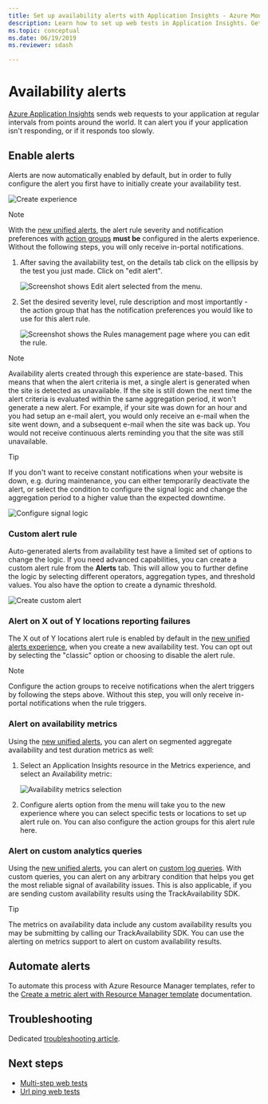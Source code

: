```yaml
---
title: Set up availability alerts with Application Insights - Azure Monitor | Microsoft Docs
description: Learn how to set up web tests in Application Insights. Get alerts if a website becomes unavailable or responds slowly.
ms.topic: conceptual
ms.date: 06/19/2019
ms.reviewer: sdash

---
```


# Availability alerts

[Azure Application Insights](./app-insights-overview.md) sends web requests to your application at regular intervals from points around the world. It can alert you if your application isn't responding, or if it responds too slowly.

## Enable alerts

Alerts are now automatically enabled by default, but in order to fully configure the alert you first have to initially create your availability test.

![Create experience](./media/availability-alerts/create-test.png)

> [!NOTE]
>  With the [new unified alerts](../alerts/alerts-overview.md), the alert rule severity and notification preferences with [action groups](../alerts/action-groups.md) **must be** configured in the alerts experience. Without the following steps, you will only receive in-portal notifications.

1. After saving the availability test, on the details tab click on the ellipsis by the test you just made. Click on "edit alert".

   ![Screenshot shows Edit alert selected from the menu.](./media/availability-alerts/edit-alert.png)

2. Set the desired severity level, rule description and most importantly - the action group that has the notification preferences you would like to use for this alert rule.

   ![Screenshot shows the Rules management page where you can edit the rule.](./media/availability-alerts/set-action-group.png)

> [!NOTE]
> Availability alerts created through this experience are state-based. This means that when the alert criteria is met, a single alert is generated when the site is detected as unavailable. If the site is still down the next time the alert criteria is evaluated within the same aggregation period, it won't generate a new alert. For example, if your site was down for an hour and you had setup an e-mail alert, you would only receive an e-mail when the site went down, and a subsequent e-mail when the site was back up. You would not receive continuous alerts reminding you that the site was still unavailable.

> [!TIP]
> If you don't want to receive constant notifications when your website is down, e.g. during maintenance, you can either temporarily deactivate the alert, or select the condition to configure the signal logic and change the aggregation period to a higher value than the expected downtime.

![Configure signal logic](./media/availability-alerts/configure-signal-logic.png)

### Custom alert rule

Auto-generated alerts from availability test have a limited set of options to change the logic. If you need advanced capabilities, you can create a custom alert rule from the **Alerts** tab. This will allow you to further define the logic by selecting different operators, aggregation types, and threshold values. You also have the option to create a dynamic threshold.

![Create custom alert](./media/availability-alerts/create-custom-alert.png)

### Alert on X out of Y locations reporting failures

The X out of Y locations alert rule is enabled by default in the [new unified alerts experience](../alerts/alerts-overview.md), when you create a new availability test. You can opt out by selecting the "classic" option or choosing to disable the alert rule.

> [!NOTE]
> Configure the action groups to receive notifications when the alert triggers by following the steps above. Without this step, you will only receive in-portal notifications when the rule triggers.
>

### Alert on availability metrics

Using the [new unified alerts](../alerts/alerts-overview.md), you can alert on segmented aggregate availability and test duration metrics as well:

1. Select an Application Insights resource in the Metrics experience, and select an Availability metric:

    ![Availability metrics selection](./media/availability-alerts/select-metric.png)

2. Configure alerts option from the menu will take you to the new experience where you can select specific tests or locations to set up alert rule on. You can also configure the action groups for this alert rule here.

### Alert on custom analytics queries

Using the [new unified alerts](../alerts/alerts-overview.md), you can alert on [custom log queries](../alerts/alerts-unified-log.md). With custom queries, you can alert on any arbitrary condition that helps you get the most reliable signal of availability issues. This is also applicable, if you are sending custom availability results using the TrackAvailability SDK.

> [!Tip]
> The metrics on availability data include any custom availability results you may be submitting by calling our TrackAvailability SDK. You can use the alerting on metrics support to alert on custom availability results.
>

## Automate alerts

To automate this process with Azure Resource Manager templates, refer to the [Create a metric alert with Resource Manager template](../alerts/alerts-metric-create-templates.md#template-for-an-availability-test-along-with-a-metric-alert) documentation.

## Troubleshooting

Dedicated [troubleshooting article](troubleshoot-availability.md).

## Next steps

* [Multi-step web tests](availability-multistep.md)
* [Url ping web tests](monitor-web-app-availability.md)

